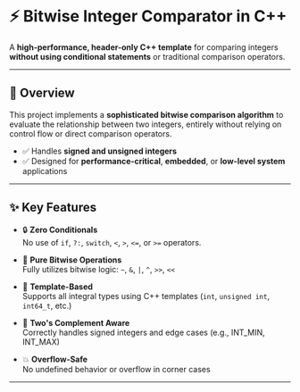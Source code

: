 
# ⚡ Bitwise Integer Comparator in C++

A **high-performance, header-only C++ template** for comparing integers **without using conditional statements** or traditional comparison operators.

---

## 🚀 Overview

This project implements a **sophisticated bitwise comparison algorithm** to evaluate the relationship between two integers, entirely without relying on control flow or direct comparison operators.

- ✅ Handles **signed and unsigned integers**
- ✅ Designed for **performance-critical**, **embedded**, or **low-level system** applications

---

## ✨ Key Features

- 🔒 **Zero Conditionals**  
  No use of `if`, `?:`, `switch`, `<`, `>`, `<=`, or `>=` operators.

- 🧮 **Pure Bitwise Operations**  
  Fully utilizes bitwise logic: `~`, `&`, `|`, `^`, `>>`, `<<`

- 🧵 **Template-Based**  
  Supports all integral types using C++ templates (`int`, `unsigned int`, `int64_t`, etc.)

- 🧠 **Two's Complement Aware**  
  Correctly handles signed integers and edge cases (e.g., INT_MIN, INT_MAX)

- 💥 **Overflow-Safe**  
  No undefined behavior or overflow in corner cases

---
